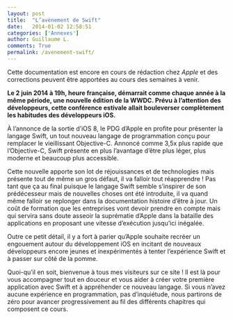 ```yaml
---
layout: post
title:  "L’avènement de Swift"
date:   2014-01-02 12:58:51
categories: ['Annexes']
author: Guillaume L.
comments: True
permalink: /avenement-swift/
---
```


<div class="swift1">
	<p>Cette documentation est encore en cours de rédaction chez <em>Apple</em> et des corrections peuvent être apportées au cours des semaines à venir.</p>
</div>

**Le 2 juin 2014 à 19h, heure française, démarrait comme chaque année à la même période, une nouvelle édition de la WWDC. Prévu à l’attention des développeurs, cette conférence estivale allait bouleverser complètement les habitudes des développeurs iOS.**

À l’annonce de la sortie d’iOS 8, le PDG d’Apple en profite pour présenter la langage Swift, un tout nouveau langage de programmation conçu pour remplacer le vieillissant Objective-C. Annoncé comme 3,5x plus rapide que l’Objective-C, Swift présente en plus l’avantage d’être plus léger, plus moderne et beaucoup plus accessible.

Cette nouvelle apporte son lot de réjouissances et de technologies mais présente tout de même un gros défaut, il va falloir tout réapprendre ! Pas tant que ça au final puisque le langage Swift semble s’inspirer de son prédécesseur mais de nouvelles choses ont été introduite, il va quand même falloir se replonger dans la documentation histoire d’être à jour. Un coût de formation que les entreprises vont devoir prendre en compte mais qui servira sans doute asseoir la suprématie d’Apple dans la bataille des applications en proposant une vitesse d’exécution jusqu’ici inégalée.

Outre ce petit détail, il y a fort à parier qu’Apple souhaite recréer un engouement autour du développement iOS en incitant de nouveaux développeurs encore jeunes et inexpérimentés à tenter l’expérience Swift et à passer sur côté de la pomme.

Quoi-qu’il en soit, bienvenue à tous mes visiteurs sur ce site ! Il est là pour vous accompagner tout en douceur et vous aider à créer votre première application avec Swift et à appréhender ce nouveau langage. Si vous n’avez aucune expérience en programmation, pas d’inquiétude, nous partirons de zéro pour avancer progressivement au fil des différents chapitres qui composent ce cours.